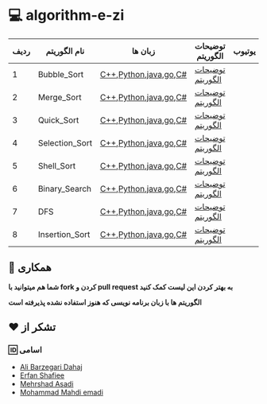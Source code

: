 # :computer:  algorithm-e-zi
ردیف |  نام الگوریتم | زبان ها | توضیحات الگوریتم |یوتیوب|بیشتر بدانیم!
 --- | --- | --- | --- | --- | --- 
 1|Bubble_Sort|[C++](https://github.com/MehrCodeLand/algorithm-e-zi/blob/main/Bubble_Sort/Bubble_Sort.cpp),[Python](https://github.com/MehrCodeLand/algorithm-e-zi/blob/main/Bubble_Sort/Bubble_sort.py),[java](https://github.com/MehrCodeLand/algorithm-e-zi/blob/main/Bubble_Sort/Bubble_Sort.java),[go](https://github.com/MehrCodeLand/algorithm-e-zi/blob/main/Bubble_Sort/Bubble_Sort(go)/main.go),[C#]()|[توضیحات الگوریتم](https://github.com/MehrCodeLand/algorithm-e-zi/blob/main/Bubble_Sort/README.md)
 2|Merge_Sort|[C++](https://github.com/MehrCodeLand/algorithm-e-zi/blob/main/Merge_Sort/Merge_Sort.cpp),[Python](https://github.com/MehrCodeLand/algorithm-e-zi/blob/main/Merge_Sort/Merge_Sort.py),[java](https://github.com/MehrCodeLand/algorithm-e-zi/blob/main/Merge_Sort/Merge_Sort.java),[go](https://github.com/MehrCodeLand/algorithm-e-zi/blob/main/Merge_Sort/Merge_Sort(go)/main.go),[C#]()|[توضیحات الگوریتم](https://github.com/MehrCodeLand/algorithm-e-zi/blob/main/Merge_Sort/README.md)
 3|Quick_Sort|[C++](https://github.com/MehrCodeLand/algorithm-e-zi/blob/main/Quick_Sort/Quick_Sort.cpp),[Python](https://github.com/MehrCodeLand/algorithm-e-zi/blob/main/Quick_Sort/Quick_Sort.py),[java](https://github.com/MehrCodeLand/algorithm-e-zi/blob/main/Quick_Sort/Quick_Sort.java),[go](https://github.com/MehrCodeLand/algorithm-e-zi/blob/main/Quick_Sort/Quick_Sort(go)/main.go),[C#]()|[توضیحات الگوریتم](https://github.com/MehrCodeLand/algorithm-e-zi/blob/main/Quick_Sort/README.md)
 4|Selection_Sort|[C++](https://github.com/MehrCodeLand/algorithm-e-zi/blob/main/Selection_Sort/Selection_Sort.cpp),[Python](https://github.com/MehrCodeLand/algorithm-e-zi/blob/main/Selection_Sort/Selection_Sort.py),[java](https://github.com/MehrCodeLand/algorithm-e-zi/blob/main/Selection_Sort/Selection_Sort.java),[go](https://github.com/MehrCodeLand/algorithm-e-zi/blob/main/Selection_Sort/Selection_Sort(go)/main.go),[C#]()|[توضیحات الگوریتم](https://github.com/MehrCodeLand/algorithm-e-zi/blob/main/Selection_Sort/README.md)
 5|Shell_Sort|[C++](https://github.com/MehrCodeLand/algorithm-e-zi/blob/main/Shell_Sort/Shell_Sort.cpp),[Python](https://github.com/MehrCodeLand/algorithm-e-zi/blob/main/Shell_Sort/Shell_sort.py),[java](https://github.com/MehrCodeLand/algorithm-e-zi/blob/main/Shell_Sort/Shell_Sort.java),[go](https://github.com/MehrCodeLand/algorithm-e-zi/blob/main/Shell_Sort/Shell_Sort(go)/main.go),[C#]()|[توضیحات الگوریتم]()
 6|Binary_Search|[C++](https://github.com/MehrCodeLand/algorithm-e-zi/blob/main/Binary_Search/Binary_Search.cpp),[Python](https://github.com/MehrCodeLand/algorithm-e-zi/blob/main/Binary_Search/Binary_Search.py),[java](https://github.com/MehrCodeLand/algorithm-e-zi/blob/main/Binary_Search/Binary_Search.java),[go](https://github.com/MehrCodeLand/algorithm-e-zi/blob/main/Binary_Search/Binary_Search(go)/main.go),[C#]()|[توضیحات الگوریتم](https://github.com/MehrCodeLand/algorithm-e-zi/blob/main/Binary_Search/README.md)
 7|DFS|[C++](https://github.com/MehrCodeLand/algorithm-e-zi/blob/main/DFS/DFS.cpp),[Python](https://github.com/MehrCodeLand/algorithm-e-zi/blob/main/DFS/DFS.py),[java](https://github.com/MehrCodeLand/algorithm-e-zi/blob/main/DFS/DFS.java),[go](https://github.com/MehrCodeLand/algorithm-e-zi/blob/main/DFS/DFS(go)/main.go),[C#]()|[توضیحات الگوریتم]()
 8|Insertion_Sort|[C++](https://github.com/MehrCodeLand/algorithm-e-zi/blob/main/Insertion_Sort/Insertion_Sort.cpp),[Python](https://github.com/MehrCodeLand/algorithm-e-zi/blob/main/Insertion_Sort/Insertion_sort.py),[java](https://github.com/MehrCodeLand/algorithm-e-zi/blob/main/Insertion_Sort/Insertion_Sort.java),[go](https://github.com/MehrCodeLand/algorithm-e-zi/blob/main/Insertion_Sort/Insertion_Sort(go)/main.go),[C#]()|[توضیحات الگوریتم]()


## :handshake: همکاری

**شما هم میتوانید با fork کردن و pull request به بهتر کردن این لیست کمک کنید**

**الگوریتم ها با زبان برنامه نویسی که هنوز استفاده نشده پذیرفته است**




 ## :heart: تشکر از

### :id: اسامی

* [Ali Barzegari Dahaj](https://github.com/Ali-Barzegari-d)
* [Erfan Shafiee](https://github.com/erfanshafieeee)
* [Mehrshad Asadi](https://github.com/MehrCodeLand)
* [Mohammad Mahdi emadi]()
  
